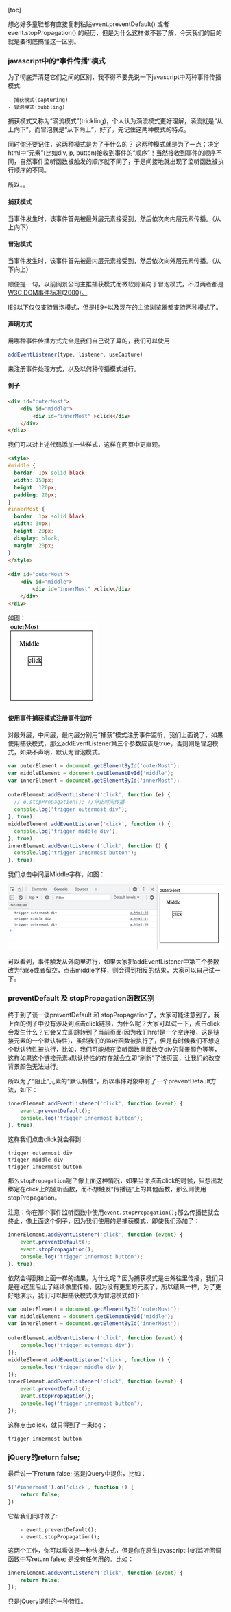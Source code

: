 [toc]

想必好多童鞋都有直接复制粘贴event.preventDefault() 或者event.stopPropagation() 的经历，但是为什么这样做不甚了解，今天我们的目的就是要彻底搞懂这一区别。

### javascript中的“事件传播”模式

为了彻底弄清楚它们之间的区别，我不得不要先说一下javascript中两种事件传播模式:

```
- 捕获模式(capturing)
- 冒泡模式(bubbling)
```

捕获模式又称为“滴流模式”(trickling)，个人认为滴流模式更好理解，滴流就是“从上向下”，而冒泡就是“从下向上”，好了，先记住这两种模式的特点。

同时你还要记住，这两种模式是为了干什么的？
这两种模式就是为了一点：决定html中“元素”(比如div, p, button)接收到事件的“顺序”！当然接收到事件的顺序不同，自然事件监听函数被触发的顺序就不同了，于是间接地就出现了监听函数被执行顺序的不同。

所以。。

#### 捕获模式

当事件发生时，该事件首先被最外层元素接受到，然后依次向内层元素传播。（从上向下）

#### 冒泡模式

当事件发生时，该事件首先被最内层元素接受到，然后依次向外层元素传播。（从下向上）

顺便提一句，以前网景公司主推捕获模式而微软则偏向于冒泡模式，不过两者都是[W3C DOM事件标准(2000)。](http://www.w3.org/TR/DOM-Level-2-Events/events.html)

IE9以下仅仅支持冒泡模式，但是IE9+以及现在的主流浏览器都支持两种模式了。

#### 声明方式

用哪种事件传播方式完全是我们自己说了算的，我们可以使用

```javascript
addEventListener(type, listener, useCapture)
```

来注册事件处理方式，以及以何种传播模式进行。

#### 例子

```html
<div id="outerMost">
    <div id="middle">
        <div id="innerMost" >click</div>
    </div>
</div>
```

我们可以对上述代码添加一些样式，这样在网页中更直观。

```html
<style>
#middle {
  border: 1px solid black;
  width: 150px;
  height: 120px;
  padding: 20px;
}
#innerMost {
  border: 1px solid black;
  width: 30px;
  height: 20px;
  display: block;
  margin: 20px;
}
</style>

<div id="outerMost">
    <div id="middle">
        <div id="innerMost" >click</div>
    </div>
</div>
```

如图：  
![image-20220808183419149](images/image-20220808183419149.png)

#### 使用事件捕获模式注册事件监听

对最外层，中间层，最内层分别用“捕获”模式注册事件监听，我们上面说了，如果使用捕获模式，那么addEventListener第三个参数应该是true，否则则是冒泡模式，如果不声明，默认为冒泡模式。

```javascript
var outerElement = document.getElementById('outerMost');
var middleElement = document.getElementById('middle');
var innerElement = document.getElementById('innerMost');

outerElement.addEventListener('click', function (e) {
  // e.stopPropagation(); //停止时间传播
  console.log('trigger outermost div');
}, true);
middleElement.addEventListener('click', function () {
  console.log('trigger middle div');
}, true);
innerElement.addEventListener('click', function () {
  console.log('trigger innermost button');
}, true);
```

我们点击中间层Middle字样，如图：  

![image-20220808183537395](images/image-20220808183537395.png)

可以看到，事件触发从外向里进行，如果大家把addEventListener中第三个参数改为false或者留空，点击middle字样，则会得到相反的结果，大家可以自己试一下。

### preventDefault 及 stopPropagation函数区别

终于到了谈一谈preventDefault 和 stopPropagation了，大家可能注意到了，我上面的例子中没有涉及到点击click链接，为什么呢？大家可以试一下，点击click会发生什么？它会又立即跳转到了当前页面(因为我们href是一个空连接，这是链接元素的一个默认特性)，虽然我们的监听函数被执行了，但是有时候我们不想这个默认特性被执行，比如，我们可能想在监听函数里面改变div的背景颜色等等，这样如果这个链接元素a默认特性的存在就会立即“刷新”了该页面，让我们的改变背景颜色无法进行。

所以为了“阻止”元素的“默认特性”，所以事件对象中有了一个preventDefault方法，如下：

```javascript
innerElement.addEventListener('click', function (event) {
    event.preventDefault();
    console.log('trigger innermost button');
}, true);
```

这样我们点击click就会得到：

```
trigger outermost div
trigger middle div
trigger innermost button
```

那么`stopPropagation`呢？像上面这种情况，如果当你点击click的时候，只想出发绑定在click上的监听函数，而不想触发“传播链”上的其他函数，那么则使用stopPropagation。

注意：你在那个事件监听函数中使用`event.stopPropagation();`那么传播链就会终止，像上面这个例子，因为我们使用的是捕获模式，即使我们添加了：

```javascript
innerElement.addEventListener('click', function (event) {
    event.preventDefault();
    event.stopPropagation();
    console.log('trigger innermost button');
}, true);
```

依然会得到和上面一样的结果，为什么呢？因为捕获模式是由外往里传播，我们只是在a这里阻止了继续像里传播，因为没有更里的元素了，所以结果一样，为了更好地演示，我们可以把捕获模式改为冒泡模式如下：

```javascript
var outerElement = document.getElementById('outerMost');
var middleElement = document.getElementById('middle');
var innerElement = document.getElementById('innerMost');

outerElement.addEventListener('click', function (event) {
    console.log('trigger outermost div');
});
middleElement.addEventListener('click', function () {
    console.log('trigger middle div');
});
innerElement.addEventListener('click', function (event) {
    event.preventDefault();
    event.stopPropagation();
    console.log('trigger innermost button');
});
```

这样点击click，就只得到了一条log：

```
trigger innermost button
```

### jQuery的return false;

最后说一下return false; 这是jQuery中提供，比如：

```javascript
$('#innermost').on('click', function () {
    return false;
})
```

它帮我们同时做了:

```
    - event.preventDefault();
    - event.stopPropagation();
```

这两个工作，你可以看做是一种快捷方式，但是你在原生javascript中的监听回调函数中写return false; 是没有任何用的。比如：

```javascript
innerElement.addEventListener('click', function (event) {
    return false;
});
```

只是jQuery提供的一种特性。